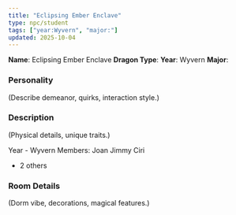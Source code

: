 ```yaml
---
title: "Eclipsing Ember Enclave"
type: npc/student
tags: ["year:Wyvern", "major:"]
updated: 2025-10-04
---
```


**Name**: Eclipsing Ember Enclave
**Dragon Type**: 
**Year**: Wyvern
**Major**: 

### Personality
(Describe demeanor, quirks, interaction style.)

### Description
(Physical details, unique traits.)

Year - Wyvern
Members:
Joan
Jimmy
Ciri
+ 2 others

### Room Details
(Dorm vibe, decorations, magical features.)
